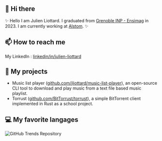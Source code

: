 ## 👋 Hi there
✨ Hello I am Julien Liottard. I graduated from [Grenoble INP - Ensimag](https://ensimag.grenoble-inp.fr/en) in 2023. I am currently working at [Alstom](https://www.alstom.com/). ✨

## 📫 How to reach me
My LinkedIn : [linkedin/in/julien-liottard](https://www.linkedin.com/in/julien-liottard/)

## 🔭 My projects
- Music list player ([github.com/jliottard/music-list-player](https://github.com/jliottard/music-list-player)), an open-source CLI tool to download and play music from a text file based music playlist.
- Torrust ([github.com/BitTorrust/torrust](https://github.com/BitTorrust/torrust)), a simple BitTorrent client implemented in Rust as a school project.

## 💻 My favorite langages
![GitHub Trends Repository](https://api.githubtrends.io/user/svg/jliottard/langs?time_range=six_months&include_private=false&compact=false&use_percent=true&loc_metric=added&theme=bright_lights)
